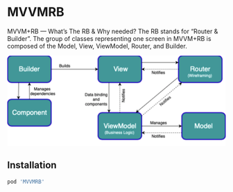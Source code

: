 # MVVMRB
MVVM+RB — What’s The RB & Why needed?
The RB stands for “Router & Builder”. The group of classes representing one screen in MVVM+RB is composed of the Model, View, ViewModel, Router, and Builder.

![](flow.png)


## Installation

```ruby
pod 'MVVMRB'
```

